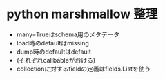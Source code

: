# python marshmallow 整理

- many=Trueはschema用のメタデータ
- load時のdefaultはmissing
- dump時のdefaultはdefault
- (それぞれcallbableがおける)
- collectionに対するfieldの定義はfields.Listを使う
